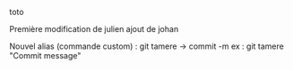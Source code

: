 toto

Première modification de julien
ajout de johan

Nouvel alias (commande custom) : git tamere -> commit -m
ex : git tamere "Commit message"